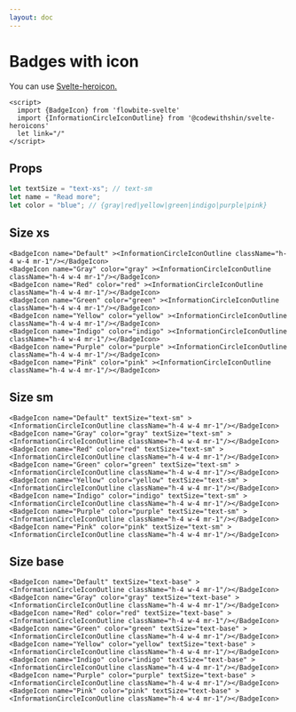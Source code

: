 ```yaml
---
layout: doc
---
```


<script>
  import {BadgeIcon} from 'flowbite-svelte'
  import {InformationCircleIconOutline} from '@codewithshin/svelte-heroicons'
  let link="/"
</script>


<h1 class="text-3xl w-full text-gray-900 dark:text-white py-4">Badges with icon</h1>

<p class="text-lg w-full text-gray-900 dark:text-white py-4">You can use <a href="https://github.com/shinokada/svelte-heroicons" target="_blank" class="underline">Svelte-heroicon.</a></p>

```svelte
<script>
  import {BadgeIcon} from 'flowbite-svelte'
  import {InformationCircleIconOutline} from '@codewithshin/svelte-heroicons'
  let link="/"
</script>
```

<h2 class="text-2xl w-full text-gray-900 dark:text-white py-4">Props</h2>

```js
let textSize = "text-xs"; // text-sm
let name = "Read more";
let color = "blue"; // {gray|red|yellow|green|indigo|purple|pink}  
```

<h2 class="text-2xl w-full dark:text-white py-4">Size xs</h2>

<div
  class="container flex flex-wrap justify-evenly rounded-xl my-4 mx-auto bg-gradient-to-r bg-white dark:bg-gray-900 border border-gray-200 dark:border-gray-700 p-2 sm:p-6">
<BadgeIcon name="Default" ><InformationCircleIconOutline className="h-4 w-4 mr-1"/></BadgeIcon>
<BadgeIcon name="Gray" color="gray" ><InformationCircleIconOutline className="h-4 w-4 mr-1"/></BadgeIcon>
<BadgeIcon name="Red" color="red" ><InformationCircleIconOutline className="h-4 w-4 mr-1"/></BadgeIcon>
<BadgeIcon name="Green" color="green" ><InformationCircleIconOutline className="h-4 w-4 mr-1"/></BadgeIcon>
<BadgeIcon name="Yellow" color="yellow" ><InformationCircleIconOutline className="h-4 w-4 mr-1"/></BadgeIcon>
<BadgeIcon name="Indigo" color="indigo" ><InformationCircleIconOutline className="h-4 w-4 mr-1"/></BadgeIcon>
<BadgeIcon name="Purple" color="purple" ><InformationCircleIconOutline className="h-4 w-4 mr-1"/></BadgeIcon>
<BadgeIcon name="Pink" color="pink" ><InformationCircleIconOutline className="h-4 w-4 mr-1"/></BadgeIcon>
</div>

```svelte
<BadgeIcon name="Default" ><InformationCircleIconOutline className="h-4 w-4 mr-1"/></BadgeIcon>
<BadgeIcon name="Gray" color="gray" ><InformationCircleIconOutline className="h-4 w-4 mr-1"/></BadgeIcon>
<BadgeIcon name="Red" color="red" ><InformationCircleIconOutline className="h-4 w-4 mr-1"/></BadgeIcon>
<BadgeIcon name="Green" color="green" ><InformationCircleIconOutline className="h-4 w-4 mr-1"/></BadgeIcon>
<BadgeIcon name="Yellow" color="yellow" ><InformationCircleIconOutline className="h-4 w-4 mr-1"/></BadgeIcon>
<BadgeIcon name="Indigo" color="indigo" ><InformationCircleIconOutline className="h-4 w-4 mr-1"/></BadgeIcon>
<BadgeIcon name="Purple" color="purple" ><InformationCircleIconOutline className="h-4 w-4 mr-1"/></BadgeIcon>
<BadgeIcon name="Pink" color="pink" ><InformationCircleIconOutline className="h-4 w-4 mr-1"/></BadgeIcon>
```

<h2 class="text-2xl w-full dark:text-white py-4">Size sm</h2>

<div
  class="container flex flex-wrap justify-evenly rounded-xl my-4 mx-auto bg-gradient-to-r bg-white dark:bg-gray-900 border border-gray-200 dark:border-gray-700 p-2 sm:p-6">
<BadgeIcon name="Default" textSize="text-sm" ><InformationCircleIconOutline className="h-4 w-4 mr-1"/></BadgeIcon>
<BadgeIcon name="Gray" color="gray" textSize="text-sm" ><InformationCircleIconOutline className="h-4 w-4 mr-1"/></BadgeIcon>
<BadgeIcon name="Red" color="red" textSize="text-sm" ><InformationCircleIconOutline className="h-4 w-4 mr-1"/></BadgeIcon>
<BadgeIcon name="Green" color="green" textSize="text-sm" ><InformationCircleIconOutline className="h-4 w-4 mr-1"/></BadgeIcon>
<BadgeIcon name="Yellow" color="yellow" textSize="text-sm" ><InformationCircleIconOutline className="h-4 w-4 mr-1"/></BadgeIcon>
<BadgeIcon name="Indigo" color="indigo" textSize="text-sm" ><InformationCircleIconOutline className="h-4 w-4 mr-1"/></BadgeIcon>
<BadgeIcon name="Purple" color="purple" textSize="text-sm" ><InformationCircleIconOutline className="h-4 w-4 mr-1"/></BadgeIcon>
<BadgeIcon name="Pink" color="pink" textSize="text-sm" ><InformationCircleIconOutline className="h-4 w-4 mr-1"/></BadgeIcon>
</div>

```svelte
<BadgeIcon name="Default" textSize="text-sm" ><InformationCircleIconOutline className="h-4 w-4 mr-1"/></BadgeIcon>
<BadgeIcon name="Gray" color="gray" textSize="text-sm" ><InformationCircleIconOutline className="h-4 w-4 mr-1"/></BadgeIcon>
<BadgeIcon name="Red" color="red" textSize="text-sm" ><InformationCircleIconOutline className="h-4 w-4 mr-1"/></BadgeIcon>
<BadgeIcon name="Green" color="green" textSize="text-sm" ><InformationCircleIconOutline className="h-4 w-4 mr-1"/></BadgeIcon>
<BadgeIcon name="Yellow" color="yellow" textSize="text-sm" ><InformationCircleIconOutline className="h-4 w-4 mr-1"/></BadgeIcon>
<BadgeIcon name="Indigo" color="indigo" textSize="text-sm" ><InformationCircleIconOutline className="h-4 w-4 mr-1"/></BadgeIcon>
<BadgeIcon name="Purple" color="purple" textSize="text-sm" ><InformationCircleIconOutline className="h-4 w-4 mr-1"/></BadgeIcon>
<BadgeIcon name="Pink" color="pink" textSize="text-sm" ><InformationCircleIconOutline className="h-4 w-4 mr-1"/></BadgeIcon>
```

<h2 class="text-2xl w-full dark:text-white py-4">Size base</h2>

<div
  class="container flex flex-wrap justify-evenly rounded-xl my-4 mx-auto bg-gradient-to-r bg-white dark:bg-gray-900 border border-gray-200 dark:border-gray-700 p-2 sm:p-6">
<BadgeIcon name="Default" textSize="text-base" ><InformationCircleIconOutline className="h-4 w-4 mr-1"/></BadgeIcon>
<BadgeIcon name="Gray" color="gray" textSize="text-base" ><InformationCircleIconOutline className="h-4 w-4 mr-1"/></BadgeIcon>
<BadgeIcon name="Red" color="red" textSize="text-base" ><InformationCircleIconOutline className="h-4 w-4 mr-1"/></BadgeIcon>
<BadgeIcon name="Green" color="green" textSize="text-base" ><InformationCircleIconOutline className="h-4 w-4 mr-1"/></BadgeIcon>
<BadgeIcon name="Yellow" color="yellow" textSize="text-base" ><InformationCircleIconOutline className="h-4 w-4 mr-1"/></BadgeIcon>
<BadgeIcon name="Indigo" color="indigo" textSize="text-base" ><InformationCircleIconOutline className="h-4 w-4 mr-1"/></BadgeIcon>
<BadgeIcon name="Purple" color="purple" textSize="text-base" ><InformationCircleIconOutline className="h-4 w-4 mr-1"/></BadgeIcon>
<BadgeIcon name="Pink" color="pink" textSize="text-base" ><InformationCircleIconOutline className="h-4 w-4 mr-1"/></BadgeIcon>
</div>

```svelte
<BadgeIcon name="Default" textSize="text-base" ><InformationCircleIconOutline className="h-4 w-4 mr-1"/></BadgeIcon>
<BadgeIcon name="Gray" color="gray" textSize="text-base" ><InformationCircleIconOutline className="h-4 w-4 mr-1"/></BadgeIcon>
<BadgeIcon name="Red" color="red" textSize="text-base" ><InformationCircleIconOutline className="h-4 w-4 mr-1"/></BadgeIcon>
<BadgeIcon name="Green" color="green" textSize="text-base" ><InformationCircleIconOutline className="h-4 w-4 mr-1"/></BadgeIcon>
<BadgeIcon name="Yellow" color="yellow" textSize="text-base" ><InformationCircleIconOutline className="h-4 w-4 mr-1"/></BadgeIcon>
<BadgeIcon name="Indigo" color="indigo" textSize="text-base" ><InformationCircleIconOutline className="h-4 w-4 mr-1"/></BadgeIcon>
<BadgeIcon name="Purple" color="purple" textSize="text-base" ><InformationCircleIconOutline className="h-4 w-4 mr-1"/></BadgeIcon>
<BadgeIcon name="Pink" color="pink" textSize="text-base" ><InformationCircleIconOutline className="h-4 w-4 mr-1"/></BadgeIcon>
```